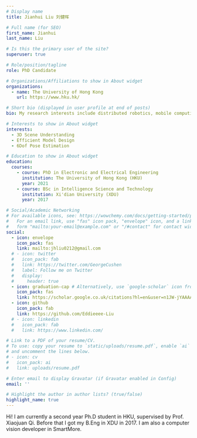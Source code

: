 ```yaml
---
# Display name
title: Jianhui Liu 刘健晖

# Full name (for SEO)
first_name: Jianhui
last_name: Liu

# Is this the primary user of the site?
superuser: true

# Role/position/tagline
role: PhD Candidate

# Organizations/Affiliations to show in About widget
organizations:
  - name: The University of Hong Kong
    url: https://www.hku.hk/

# Short bio (displayed in user profile at end of posts)
bio: My research interests include distributed robotics, mobile computing and programmable matter.

# Interests to show in About widget
interests:
  - 3D Scene Understanding
  - Efficient Model Design
  - 6Dof Pose Estimation

# Education to show in About widget
education:
  courses:
    - course: PhD in Electronic and Electrical Engineering
      institution: The University of Hong Kong (HKU)
      year: 2021
    - course: BSc in Intelligence Science and Technology
      institution: Xi'dian University (XDU)
      year: 2017

# Social/Academic Networking
# For available icons, see: https://wowchemy.com/docs/getting-started/page-builder/#icons
#   For an email link, use "fas" icon pack, "envelope" icon, and a link in the
#   form "mailto:your-email@example.com" or "/#contact" for contact widget.
social:
  - icon: envelope
    icon_pack: fas
    link: mailto:jhliu0212@gmail.com
  # - icon: twitter
  #   icon_pack: fab
  #   link: https://twitter.com/GeorgeCushen
  #   label: Follow me on Twitter
  #   display:
  #     header: true
  - icon: graduation-cap # Alternatively, use `google-scholar` icon from `ai` icon pack
    icon_pack: fas
    link: https://scholar.google.co.uk/citations?hl=en&user=n1JW-jYAAAAJ&view_op=list_works&gmla=AJsN-F7kLL-_fYebsbvEtZB6lkxAhhv75FXdC5SbnwyayebnE19leW5AHlN-PB-zZY-gMQT9LoxO67t6yE9bU_ccSAdxEPzXFB-wvFchOA3wxe7Pd4wH4_Y
  - icon: github
    icon_pack: fab
    link: https://github.com/Eddieeee-Liu
  # - icon: linkedin
  #   icon_pack: fab
  #   link: https://www.linkedin.com/

# Link to a PDF of your resume/CV.
# To use: copy your resume to `static/uploads/resume.pdf`, enable `ai` icons in `params.yaml`,
# and uncomment the lines below.
# - icon: cv
#   icon_pack: ai
#   link: uploads/resume.pdf

# Enter email to display Gravatar (if Gravatar enabled in Config)
email: ''

# Highlight the author in author lists? (true/false)
highlight_name: true
---
```


Hi! I am currently a second year Ph.D student in HKU, supervised by Prof. Xiaojuan Qi. Before that I got my B.Eng in XDU in 2017. I am also a computer vision developer in SmartMore.


<!-- Alice Bighetti is a professor of artificial intelligence at the Stanford AI Lab. Her research interests include distributed robotics, mobile computing and programmable matter. She leads the Robotic Neurobiology group, which develops self-reconfiguring robots, systems of self-organizing robots, and mobile sensor networks.

Lorem ipsum dolor sit amet, consectetur adipiscing elit. Sed neque elit, tristique placerat feugiat ac, facilisis vitae arcu. Proin eget egestas augue. Praesent ut sem nec arcu pellentesque aliquet. Duis dapibus diam vel metus tempus vulputate.

{{< icon name="download" pack="fas" >}} Download my {{< staticref "uploads/demo_resume.pdf" "newtab" >}}resumé{{< /staticref >}}. -->
